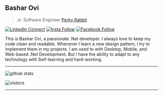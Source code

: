 ## Bashar Ovi

> Jr. Software Engineer [Perky Rabbit](https://www.perkyrabbit.com) <br/>


[![LinkedIn Connect](https://img.shields.io/badge/%20-Connect-black?color=14171A&labelColor=212121&logo=linkedin&logoColor=ffffff)](https://www.linkedin.com/in/basharovi)   [![Insta Follow](https://img.shields.io/badge/%20-Follow-black?color=14171A&labelColor=d81b60&logo=instagram&logoColor=ffffff)](https://www.instagram.com/bashar_ovi)   [![Facebook Follow](https://img.shields.io/badge/%20-Connect-black?color=14171A&labelColor=1976d2&logo=facebook&logoColor=ffffff)](https://www.facebook.com/basharovi.net)


This is Bashar Ovi, a passionate .Net developer. I always love to keep my code clean and readable. Whenever I learn a new design pattern, I try to implement them in my projects. I am used to with Desktop, Mobile, and Web-based .Net Development. But I have the ability to adapt to any technology with Self-learning and hard-working.

---------------------------------------------------------------------------------------------------------------------------------------------------------------------------------

![github stats](https://github-readme-stats.vercel.app/api?username=basharovi&show_icons=true)

![visitors](https://visitor-badge.glitch.me/badge?page_id=basharovi) 

---------------------------------------------------------------------------------------------------------------------------------------------------------------------------------
